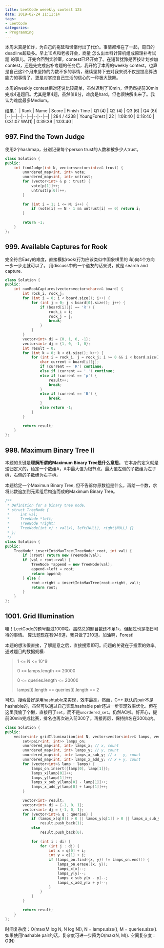 ```yaml
---
title: LeetCode weeekly contest 125
date: 2019-02-24 11:11:14
tags:
- LeetCode
categories:
- Programming
---
```


本周末真是忙炸，为自己的拖延和懒惰付出了代价。事情都堆在了一起，周日的deadline超级多。早上10点和老板开会，商量 怎么出本科计算机组成原理补考试题 的事儿。开完会回到实验室，contest已经开始了。在短暂犹豫是否按计划参加contest，还是先完成出补考题的任务后，我开始了本周的weekly contest。也算是自己这2个月来坚持的为数不多的事情，继续坚持下去对我来说不仅是提高算法能力的事情了，更是对掌控自己生活的信心的一种极大鼓舞。

<!-- more -->

本周的weekly contest相对还说比较简单，虽然迟到了10min，但仍然提前30min完成4道题目。尤其是第4题，虽然值8分，难度是hard，但也很快解出来了。我认为难度最多Medium。

结果：
| Rank |	Name |	Score |	Finish Time | 	Q1 (4) |	Q2 (4) |	Q3 (6) |	Q4 (8)|
|--|--|--|--|--|--|--|--|
| 284 / 4238	| YoungForest | 	22 |	1:08:40 |	0:18:40 |	0:31:07  WA(1) |	0:39:39 |	1:03:40 |

## 997. Find the Town Judge

使用2个hashmap，分别记录每个person trust的人数和被多少人trust。

```cpp
class Solution {
public:
    int findJudge(int N, vector<vector<int>>& trust) {
        unordered_map<int, int> vote;
        unordered_map<int, int> untrust;
        for (vector<int> & p : trust) {
            vote[p[1]]++;
            untrust[p[0]]++;
        }
        
        for (int i = 1; i <= N; i++) {
            if (vote[i] == N - 1 && untrust[i] == 0) return i;
        }
        
        return -1;
    }
};
```

## 999. Available Captures for Rook

完全符合Easy的难度，直接模拟rook(行为应该类似中国象棋里的 车)向4个方向一步一步走就可以了。
用discuss中的一个道友的话来说，就是 search and capture.

```cpp
class Solution {
public:
    int numRookCaptures(vector<vector<char>>& board) {
        int rock_i, rock_j;
        for (int i = 0; i < board.size(); i++) {
            for (int j = 0; j < board[0].size(); j++) {
                if (board[i][j] == 'R') {
                    rock_i = i;
                    rock_j = j;
                    break;
                }
            }
        }
        vector<int> di = {0, 1, 0, -1};
        vector<int> dj = {1, 0, -1, 0};
        int result = 0;
        for (int k = 0; k < di.size(); k++) {
            for (int i = rock_i, j = rock_j; i >= 0 && i < board.size() && j >= 0 && j < board[0].size(); i += di[k], j += dj[k]) {
                char current = board[i][j];
                if (current == 'R') continue;
                else if (current == '.') continue;
                else if (current == 'p') {
                    result++;
                    break;
                }
                else if (current == 'B') {
                    break;
                }
                else return -1; 
            }
        }
        
        return result;
    }
};
```

## 998. Maximum Binary Tree II

本题的关键是**理解所谓的Maximum Binary Tree是什么意思**。
它本身的定义就是递归定义的，给定一个数组A，A中最大值为根节点，最大值左侧的子数组为左子树，右侧的子数组为右子树。

本题给定一个Maximun Binary Tree, 但不告诉你原数组是什么，再给一个数，求将此数追加到元素组后构造而成的Maximum Binary Tree。

```cpp
/**
 * Definition for a binary tree node.
 * struct TreeNode {
 *     int val;
 *     TreeNode *left;
 *     TreeNode *right;
 *     TreeNode(int x) : val(x), left(NULL), right(NULL) {}
 * };
 */
class Solution {
public:
    TreeNode* insertIntoMaxTree(TreeNode* root, int val) {
        if (!root) return new TreeNode(val);
        if (val > root->val) {
            TreeNode *append = new TreeNode(val);
            append->left = root;
            return append;
        } else {
            root->right = insertIntoMaxTree(root->right, val);
            return root;
        }
    }
};
```

## 1001. Grid Illumination

哇！LeetCode的题号超过1000啦。虽然总的题目数还不足1k，但超过也是指日可待的事情。
算法题现在有949道，我只做了210道。加油啊，Forest!

本题的想法很直接，了解题意之后，直接搜索即可。问题的关键在于搜索的效率。
通过题目的数据规模:
>1 <= N <= 10^9
>
>0 <= lamps.length <= 20000
>
>0 <= queries.length <= 20000
>
>lamps[i].length == queries[i].length == 2

可知，搜索最好是用hashtable来实现，效率最高。然而，C++ 默认的pair不是hashable的，虽然可以通过自己实现hashable pair还进一步实现效率优化。但在这里我偷了个懒，直接用了`set`，而不是`unordered_set`。仍然AC啦。好开心，提前30min完成比赛，排名也再次进入前300了。再接再厉，保持排名在300以内。

```cpp
class Solution {
public:
    vector<int> gridIllumination(int N, vector<vector<int>>& lamps, vector<vector<int>>& queries) {
        set<pair<int, int>> lamps_on;
        unordered_map<int, int> lamps_x; // x, count
        unordered_map<int, int> lamps_y; // y, count
        unordered_map<int, int> lamps_x_sub_y; // x - y, count
        unordered_map<int, int> lamps_x_add_y; // x + y, count
        for (vector<int>& lamp : lamps) {
            lamps_on.insert({lamp[0], lamp[1]});
            lamps_x[lamp[0]]++;
            lamps_y[lamp[1]]++;
            lamps_x_sub_y[lamp[0] - lamp[1]]++;
            lamps_x_add_y[lamp[0] + lamp[1]]++;
        }
        
        vector<int> result;
        vector<int> di = {-1, 0, 1};
        vector<int> dj = {-1, 0, 1};
        for (vector<int>& q : queries) {
            if (lamps_x[q[0]] > 0 || lamps_y[q[1]] > 0 || lamps_x_sub_y[q[0] - q[1]] > 0 || lamps_x_add_y[q[0] + q[1]] > 0)
                result.push_back(1);
            else
                result.push_back(0);
            
            for (int i : di) {
                for (int j : dj) {
                    int x = q[0] + i;
                    int y = q[1] + j;
                    if (lamps_on.find({x, y}) != lamps_on.end()) {
                        lamps_on.erase({x, y});
                        lamps_x[x]--;
                        lamps_y[y]--;
                        lamps_x_sub_y[x - y]--;
                        lamps_x_add_y[x + y]--;
                    }
                }
            }
        }
        
        return result;
    }
};
```

时间复杂度：O(max(M log N, N log N)), N = lamps.size(), M = queries.size(). 如果使用hashable pair的话，复杂度可进一步降为O(max(N, M)).
空间复杂度：O(N)